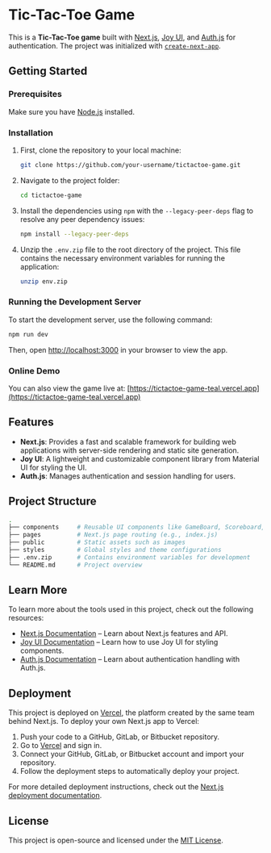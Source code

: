 
# Tic-Tac-Toe Game

This is a **Tic-Tac-Toe game** built with [Next.js](https://nextjs.org), [Joy UI](https://mui.com/joy-ui/getting-started/overview/), and [Auth.js](https://authjs.dev) for authentication. The project was initialized with [`create-next-app`](https://nextjs.org/docs/app/api-reference/cli/create-next-app).

## Getting Started

### Prerequisites

Make sure you have [Node.js](https://nodejs.org/) installed.

### Installation

1. First, clone the repository to your local machine:

   ```bash
   git clone https://github.com/your-username/tictactoe-game.git
   ```

2. Navigate to the project folder:

   ```bash
   cd tictactoe-game
   ```

3. Install the dependencies using `npm` with the `--legacy-peer-deps` flag to resolve any peer dependency issues:

   ```bash
   npm install --legacy-peer-deps
   ```

4. Unzip the `.env.zip` file to the root directory of the project. This file contains the necessary environment variables for running the application:

   ```bash
   unzip env.zip
   ```

### Running the Development Server

To start the development server, use the following command:

```bash
npm run dev
```

Then, open [http://localhost:3000](http://localhost:3000) in your browser to view the app.

### Online Demo

You can also view the game live at: [https://tictactoe-game-teal.vercel.app](https://tictactoe-game-teal.vercel.app)

## Features

- **Next.js**: Provides a fast and scalable framework for building web applications with server-side rendering and static site generation.
- **Joy UI**: A lightweight and customizable component library from Material UI for styling the UI.
- **Auth.js**: Manages authentication and session handling for users.

## Project Structure

```bash
.
├── components     # Reusable UI components like GameBoard, Scoreboard, etc.
├── pages          # Next.js page routing (e.g., index.js)
├── public         # Static assets such as images
├── styles         # Global styles and theme configurations
├── .env.zip       # Contains environment variables for development
└── README.md      # Project overview
```

## Learn More

To learn more about the tools used in this project, check out the following resources:

- [Next.js Documentation](https://nextjs.org/docs) – Learn about Next.js features and API.
- [Joy UI Documentation](https://mui.com/joy-ui/getting-started/overview/) – Learn how to use Joy UI for styling components.
- [Auth.js Documentation](https://authjs.dev) – Learn about authentication handling with Auth.js.

## Deployment

This project is deployed on [Vercel](https://vercel.com), the platform created by the same team behind Next.js. To deploy your own Next.js app to Vercel:

1. Push your code to a GitHub, GitLab, or Bitbucket repository.
2. Go to [Vercel](https://vercel.com/) and sign in.
3. Connect your GitHub, GitLab, or Bitbucket account and import your repository.
4. Follow the deployment steps to automatically deploy your project.

For more detailed deployment instructions, check out the [Next.js deployment documentation](https://nextjs.org/docs/app/building-your-application/deploying).

## License

This project is open-source and licensed under the [MIT License](LICENSE).
